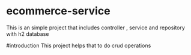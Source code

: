 # ecommerce-service
 This is an simple  project that includes controller , service and repository with h2 database

#introduction
 This project helps that to do crud operations  